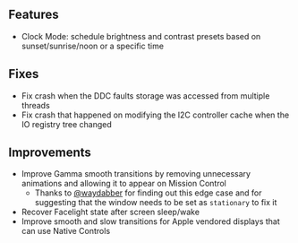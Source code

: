 ## Features

* Clock Mode: schedule brightness and contrast presets based on sunset/sunrise/noon or a specific time

## Fixes

* Fix crash when the DDC faults storage was accessed from multiple threads
* Fix crash that happened on modifying the I2C controller cache when the IO registry tree changed

## Improvements

* Improve Gamma smooth transitions by removing unnecessary animations and allowing it to appear on Mission Control
    * Thanks to [@waydabber](https://github.com/waydabber) for finding out this edge case and for suggesting that the window needs to be set as `stationary` to fix it
* Recover Facelight state after screen sleep/wake
* Improve smooth and slow transitions for Apple vendored displays that can use Native Controls
